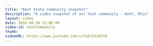 ```yaml
---
title: "Kent State community snapshot"
description: "A video snapshot of our host community - Kent, Ohio"
layout: video
date: 2016-08-30 12:00:00
video-id: kentCommunity
thumb:
videoURL: https://www.youtube.com/v/Vxbr5JzKZY8
---
```

